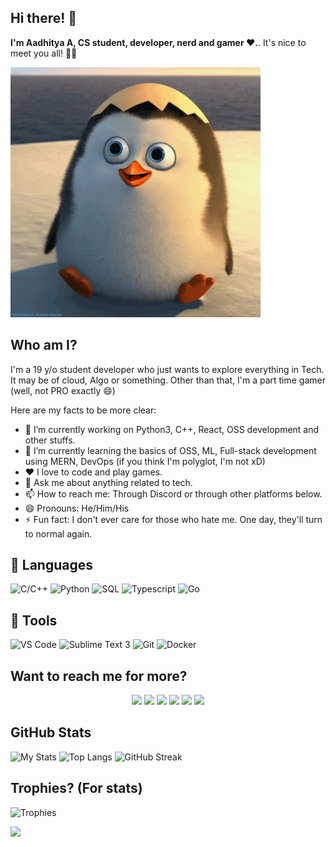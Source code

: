 ## Hi there! 👋

**I'm Aadhitya A, CS student, developer, nerd and gamer ❤️.**. It's nice to meet you all! 👋👋

<img src="https://raw.githubusercontent.com/alphaX86/alphaX86/master/hi.gif" height="400" width="400" loading="lazy" alt="hello_gif">

## Who am I?

I'm a 19 y/o student developer who just wants to explore everything in Tech. It may be of cloud, Algo or something. Other than that, I'm a part time gamer (well, not PRO exactly :smile:)

Here are my facts to be more clear:
- 🔭 I’m currently working on Python3, C++, React, OSS development and other stuffs. 
- 🌱 I’m currently learning the basics of OSS, ML, Full-stack development using MERN, DevOps (if you think I'm polyglot, I'm not xD) 
- ❤️ I love to code and play games.
- 💬 Ask me about anything related to tech.
- 📫 How to reach me: Through Discord or through other platforms below. 
- 😄 Pronouns: He/Him/His
- ⚡ Fun fact: I don't ever care for those who hate me. One day, they'll turn to normal again. 

## :book: Languages 
![C/C++](https://img.shields.io/badge/-C/C++-blue?style=flat-square&logo=c) ![Python](https://img.shields.io/badge/-Python-red?style=flat-square&logo=python) ![SQL](https://img.shields.io/badge/-SQL-green?style=flat-square&logo=mysql) ![Typescript](https://img.shields.io/badge/-TypeScript-blue?style=flat-square&logo=typescript) ![Go](https://img.shields.io/badge/-Go-blue?style=flat-square&logo=go)

## :toolbox: Tools
![VS Code](https://img.shields.io/badge/-VS_Code-blue?style=flat-square&logo=visual-studio-code) ![Sublime Text 3](https://img.shields.io/badge/-Sublime%20Text%203-orange?style=flat-square&logo=sega) ![Git](https://img.shields.io/badge/-Git-blueviolet?style=flat-square&logo=git) ![Docker](https://img.shields.io/badge/-Docker-red?style=flat-square&logo=docker) 

<!-- Sega logo is used in place of sublime text's. My bad! LOL -->

## Want to reach me for more?

<p align="center">
  <a href="https://linkedin.com/in/alphaX86"><img src="https://img.shields.io/badge/-LinkedIn-black?style=flat-square&logo=linkedin" ></a>
  <a href="https://twitter.com/KryoX86_64"><img src="https://img.shields.io/badge/-Twitter-black?style=flat-square&logo=twitter" ></a>
  <a href="mailto:echo-864@wearehackerone.com"><img src="https://img.shields.io/badge/-Mail-black?style=flat-square&logo=gmail" ></a>
  <a href="https://orcid.org/0000-0003-4864-0077"><img src="https://img.shields.io/badge/-Orcid-black?style=flat-square&logo=orcid" /></a>
  <a href="https://www.codechef.com/users/echo_864"><img src="https://img.shields.io/badge/-CodeChef-black?style=flat-square&logo=codechef" /></a>
  <a href="https://codeforces.com/profile/aeroX86"><img src="https://img.shields.io/badge/-CodeForces-black?style=flat-square&logo=codeforces" /></a>
</p>

<!-- GitHub stats card from anuraghazra/github-readme-stats which is basically a front-end app powered by Vercel -->
## GitHub Stats
![My Stats](https://github-readme-stats.vercel.app/api?username=alphaX86&show_icons=true&count_private=true&theme=default)
![Top Langs](https://github-readme-stats.vercel.app/api/top-langs/?username=alphaX86&layout=compact&langs_count=8&theme=dark)
![GitHub Streak](https://github-readme-streak-stats.herokuapp.com/?user=alphaX86&theme=highcontrast)

## Trophies? (For stats)
![Trophies](https://github-profile-trophy.vercel.app/?username=alphaX86&theme=darkhub&row=1&no-frame=true&no-bg=true)

![](https://komarev.com/ghpvc/?username=alphaX86&color=gray)
